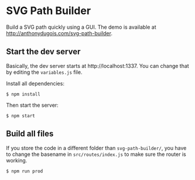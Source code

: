 # SVG Path Builder

Build a SVG path quickly using a GUI. The demo is available at http://anthonydugois.com/svg-path-builder.

## Start the dev server

Basically, the dev server starts at http://localhost:1337. You can change that by editing the `variables.js` file.

Install all dependencies:

```
$ npm install
```

Then start the server:

```
$ npm start
```

## Build all files

If you store the code in a different folder than `svg-path-builder/`, you have to change the basename in `src/routes/index.js` to make sure the router is working.

```
$ npm run prod
```
